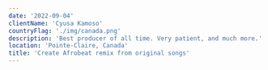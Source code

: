 ```yaml
---
date: '2022-09-04'
clientName: 'Cyusa Kamoso'
countryFlag: './img/canada.png'
description: 'Best producer of all time. Very patient, and much more.'
location: 'Pointe-Claire, Canada'
title: 'Create Afrobeat remix from original songs'
---
```

